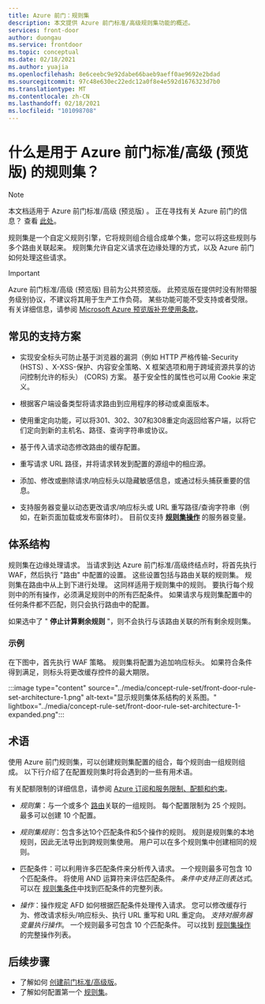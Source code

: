 ```yaml
---
title: Azure 前门：规则集
description: 本文提供 Azure 前门标准/高级规则集功能的概述。
services: front-door
author: duongau
ms.service: frontdoor
ms.topic: conceptual
ms.date: 02/18/2021
ms.author: yuajia
ms.openlocfilehash: 8e6ceebc9e92dabe66baeb9aeff0ae9692e2bdad
ms.sourcegitcommit: 97c48e630ec22edc12a0f8e4e592d1676323d7b0
ms.translationtype: MT
ms.contentlocale: zh-CN
ms.lasthandoff: 02/18/2021
ms.locfileid: "101098708"
---
```

# <a name="what-is-a-rule-set-for-azure-front-door-standardpremium-preview"></a>什么是用于 Azure 前门标准/高级 (预览版) 的规则集？

> [!Note]
> 本文档适用于 Azure 前门标准/高级 (预览版) 。 正在寻找有关 Azure 前门的信息？ 查看 [此处](../front-door-overview.md)。

规则集是一个自定义规则引擎，它将规则组合组合成单个集，您可以将这些规则与多个路由关联起来。 规则集允许自定义请求在边缘处理的方式，以及 Azure 前门如何处理这些请求。

> [!IMPORTANT]
> Azure 前门标准/高级 (预览版) 目前为公共预览版。
> 此预览版在提供时没有附带服务级别协议，不建议将其用于生产工作负荷。 某些功能可能不受支持或者受限。
> 有关详细信息，请参阅 [Microsoft Azure 预览版补充使用条款](https://azure.microsoft.com/support/legal/preview-supplemental-terms/)。

## <a name="common-supported-scenarios"></a>常见的支持方案

* 实现安全标头可防止基于浏览器的漏洞（例如 HTTP 严格传输-Security (HSTS) 、X-XSS-保护、内容安全策略、X 框架选项和用于跨域资源共享的访问控制允许的标头） (CORS) 方案。 基于安全性的属性也可以用 Cookie 来定义。

* 根据客户端设备类型将请求路由到应用程序的移动或桌面版本。

* 使用重定向功能，可以将301、302、307和308重定向返回给客户端，以将它们定向到新的主机名、路径、查询字符串或协议。

* 基于传入请求动态修改路由的缓存配置。

* 重写请求 URL 路径，并将请求转发到配置的源组中的相应源。

* 添加、修改或删除请求/响应标头以隐藏敏感信息，或通过标头捕获重要的信息。

* 支持服务器变量以动态更改请求/响应标头或 URL 重写路径/查询字符串（例如，在新页面加载或发布窗体时）。 目前仅支持 **[规则集操作](concept-rule-set-actions.md)** 的服务器变量。

## <a name="architecture"></a>体系结构

规则集在边缘处理请求。 当请求到达 Azure 前门标准/高级终结点时，将首先执行 WAF，然后执行 "路由" 中配置的设置。 这些设置包括与路由关联的规则集。 规则集在路由中从上到下进行处理。 这同样适用于规则集中的规则。 要执行每个规则中的所有操作，必须满足规则中的所有匹配条件。 如果请求与规则集配置中的任何条件都不匹配，则只会执行路由中的配置。

如果选中了 " **停止计算剩余规则** "，则不会执行与该路由关联的所有剩余规则集。  

### <a name="example"></a>示例

在下图中，首先执行 WAF 策略。 规则集将配置为追加响应标头。 如果符合条件得到满足，则标头将更改缓存控件的最大期限。

:::image type="content" source="../media/concept-rule-set/front-door-rule-set-architecture-1.png" alt-text="显示规则集体系结构的关系图。" lightbox="../media/concept-rule-set/front-door-rule-set-architecture-1-expanded.png":::

## <a name="terminology"></a>术语

使用 Azure 前门规则集，可以创建规则集配置的组合，每个规则由一组规则组成。 以下行介绍了在配置规则集时将会遇到的一些有用术语。

有关配额限制的详细信息，请参阅 [Azure 订阅和服务限制、配额和约束](../../azure-resource-manager/management/azure-subscription-service-limits.md)。

* *规则集*：与一个或多个 [路由](concept-route.md)关联的一组规则。 每个配置限制为 25 个规则。 最多可以创建 10 个配置。

* *规则集规则*：包含多达10个匹配条件和5个操作的规则。 规则是规则集的本地规则，因此无法导出到跨规则集使用。 用户可以在多个规则集中创建相同的规则。

* 匹配条件：可以利用许多匹配条件来分析传入请求。 一个规则最多可包含 10 个匹配条件。 将使用 AND 运算符来评估匹配条件。 *条件中支持正则表达式*。 可以在 [规则集条件](concept-rule-set-match-conditions.md)中找到匹配条件的完整列表。

* *操作*：操作规定 AFD 如何根据匹配条件处理传入请求。 您可以修改缓存行为、修改请求标头/响应标头、执行 URL 重写和 URL 重定向。 *支持对服务器变量执行操作*。 一个规则最多可包含 10 个匹配条件。 可以找到 [规则集操作](concept-rule-set-actions.md)的完整操作列表。

## <a name="next-steps"></a>后续步骤

* 了解如何 [创建前门标准/高级版](create-front-door-portal.md)。
* 了解如何配置第一个 [规则集](how-to-configure-rule-set.md)。
 
